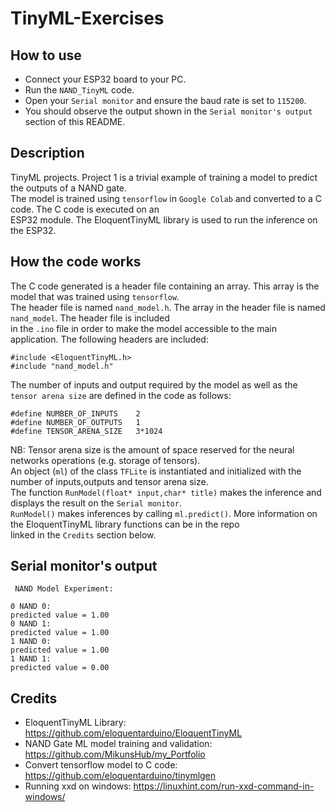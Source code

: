 # TinyML-Exercises  

## How to use  
- Connect your ESP32 board to your PC.    
- Run the ``NAND_TinyML`` code.  
- Open your ``Serial monitor`` and ensure the baud rate is set to ``115200``.  
- You should observe the output shown in the ``Serial monitor's output`` section of this README.  

## Description  
TinyML projects. Project 1 is a trivial example of training a model to predict the outputs of a NAND gate.  
The model is trained using ``tensorflow`` in ``Google Colab`` and converted to a C code. The C code is executed on an  
ESP32 module. The EloquentTinyML library is used to run the inference on the ESP32.   

## How the code works  
The C code generated is a header file containing an array. This array is the model that was trained using ``tensorflow``.  
The header file is named ``nand_model.h``. The array in the header file is named ``nand_model``. The header file is included  
in the ``.ino`` file in order to make the model accessible to the main application. The following headers are included:  

```
#include <EloquentTinyML.h>
#include "nand_model.h"
```  
The number of inputs and output required by the model as well as the ``tensor arena size`` are defined in the code as follows:  

```
#define NUMBER_OF_INPUTS    2
#define NUMBER_OF_OUTPUTS   1
#define TENSOR_ARENA_SIZE   3*1024
```

NB: Tensor arena size is the amount of space reserved for the neural networks operations (e.g. storage of tensors).  
An object (``ml``) of the class ``TFLite`` is instantiated and initialized with the number of inputs,outputs and tensor arena size.  
The function ``RunModel(float* input,char* title)`` makes the inference and displays the result on the ``Serial monitor``.  
``RunModel()`` makes inferences by calling ``ml.predict()``. More information on the EloquentTinyML library functions can be in the repo  
linked in the ``Credits`` section below.  

## Serial monitor's output  
```
 NAND Model Experiment: 

0 NAND 0: 
predicted value = 1.00
0 NAND 1: 
predicted value = 1.00
1 NAND 0: 
predicted value = 1.00
1 NAND 1: 
predicted value = 0.00
```

## Credits  
- EloquentTinyML Library: https://github.com/eloquentarduino/EloquentTinyML  
- NAND Gate ML model training and validation: https://github.com/MikunsHub/my_Portfolio  
- Convert tensorflow model to C code: https://github.com/eloquentarduino/tinymlgen  
- Running xxd on windows: https://linuxhint.com/run-xxd-command-in-windows/  

